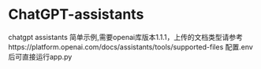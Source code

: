 # ChatGPT-assistants
chatgpt assistants 简单示例,需要openai库版本1.1.1，上传的文档类型请参考https://platform.openai.com/docs/assistants/tools/supported-files
配置.env后可直接运行app.py
  
